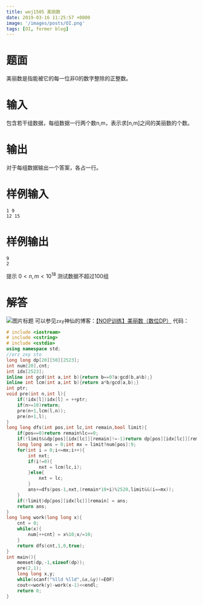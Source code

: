 ```yaml
---
title: woj1505 美丽数
date: 2019-03-16 11:25:57 +0800
image: '/images/posts/OI.png'
tags: [OI, former blog]
---
```


# 题面
美丽数是指能被它的每一位非0的数字整除的正整数。

#  输入
包含若干组数据，每组数据一行两个数n,m，表示求[n,m]之间的美丽数的个数。

#  输出
对于每组数据输出一个答案，各占一行。

#  样例输入
```
1 9
12 15
```
#  样例输出
```
9
2
```
提示
$0 < n , m < 10^{18}$ 测试数据不超过100组
# 解答
![图片标题](https://cdn.risingentropy.top/images/posts/c8c6e50ab6441227e005693.png)
可以参见`zxy`神仙的博客：[【NOIP训练】美丽数（数位DP）](https://blog.csdn.net/zxyoi_dreamer/article/details/82892239)
代码：
```cpp
# include <iostream>
# include <cstring>
# include <cstdio>
using namespace std;
//orz zxy sto
long long dp[20][50][2523];
int num[20],cnt;
int idx[2523];
inline int gcd(int a,int b){return b==0?a:gcd(b,a%b);}
inline int lcm(int a,int b){return a*b/gcd(a,b);}
int ptr;
void pre(int n,int l){
	if(!idx[l])idx[l] = ++ptr;
	if(n>=10)return;
	pre(n+1,lcm(l,n));
	pre(n+1,l);
}
long long dfs(int pos,int lc,int remain,bool limit){
	if(pos==0)return remain%lc==0;
	if(!limit&&dp[pos][idx[lc]][remain]!=-1)return dp[pos][idx[lc]][remain];
	long long ans = 0;int mx = limit?num[pos]:9;
	for(int i = 0;i<=mx;i++){
		int nxt;
		if(i!=0){
			nxt = lcm(lc,i);
		}else{
			nxt = lc;
		}
		ans+=dfs(pos-1,nxt,(remain*10+i)%2520,limit&&(i==mx));
	}
	if(!limit)dp[pos][idx[lc]][remain] = ans;
	return ans;
}
long long work(long long x){
	cnt = 0;
	while(x){
		num[++cnt] = x%10;x/=10;
	}
	return dfs(cnt,1,0,true);
}
int main(){
	memset(dp,-1,sizeof(dp));
	pre(2,1);
	long long x,y;
	while(scanf("%lld %lld",&x,&y)!=EOF)
	cout<<work(y)-work(x-1)<<endl;
	return 0;
}
```